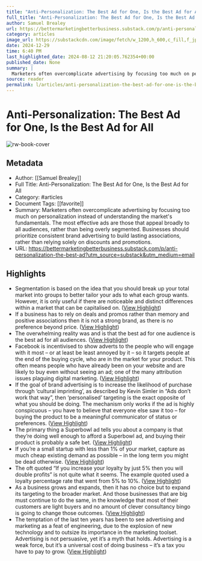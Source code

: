 ```yaml
---
title: "Anti-Personalization: The Best Ad for One, Is the Best Ad for All"
full_title: "Anti-Personalization: The Best Ad for One, Is the Best Ad for All"
author: Samuel Brealey
url: https://bettermarketingbetterbusiness.substack.com/p/anti-personalization-the-best-ad?utm_source=substack&utm_medium=email
category: articles
image_url: https://substackcdn.com/image/fetch/w_1200,h_600,c_fill,f_jpg,q_auto:good,fl_progressive:steep,g_auto/https%3A%2F%2Fpbs.substack.com%2Fmedia%2FFAXbbT5XsAIAaN1.jpg
date: 2024-12-29
time: 6:40 PM
last_highlighted_date: 2024-08-12 21:20:05.762354+00:00
published_date: None
summary: |
  Marketers often overcomplicate advertising by focusing too much on personalization instead of understanding the market's fundamentals. The most effective ads are those that appeal broadly to all audiences, rather than being overly segmented. Businesses should prioritize consistent brand advertising to build lasting associations, rather than relying solely on discounts and promotions.
source: reader
permalink: l/articles/anti-personalization-the-best-ad-for-one-is-the-best-ad-for-all
---
```

# Anti-Personalization: The Best Ad for One, Is the Best Ad for All

![rw-book-cover](https://substackcdn.com/image/fetch/w_1200,h_600,c_fill,f_jpg,q_auto:good,fl_progressive:steep,g_auto/https%3A%2F%2Fpbs.substack.com%2Fmedia%2FFAXbbT5XsAIAaN1.jpg)

## Metadata
- Author: [[Samuel Brealey]]
- Full Title: Anti-Personalization: The Best Ad for One, Is the Best Ad for All
- Category: #articles
- Document Tags: [[favorite]] 
- Summary: Marketers often overcomplicate advertising by focusing too much on personalization instead of understanding the market's fundamentals. The most effective ads are those that appeal broadly to all audiences, rather than being overly segmented. Businesses should prioritize consistent brand advertising to build lasting associations, rather than relying solely on discounts and promotions.
- URL: https://bettermarketingbetterbusiness.substack.com/p/anti-personalization-the-best-ad?utm_source=substack&utm_medium=email

## Highlights
- Segmentation is based on the idea that you should break up your total market into groups to better tailor your ads to what each group wants. However, it is only useful if there are noticeable and distinct differences within a market that can be capitalised on. ([View Highlight](https://read.readwise.io/read/01j546grmny4c1nc4zghwxj6m1))
- If a business has to rely on deals and promos rather than memory and positive associations then it is not a strong brand, as there is no preference beyond price. ([View Highlight](https://read.readwise.io/read/01j546h0q004n4s4ek2f368whc))
- The overwhelming reality was and is that the best ad for one audience is the best ad for all audiences. ([View Highlight](https://read.readwise.io/read/01j546wt5tgd6bzw4gknnwypdq))
- Facebook is incentivised to show adverts to the people who will engage with it most – or at least be least annoyed by it – so it targets people at the end of the buying cycle, who are in the market for your product. This often means people who have already been on your website and are likely to buy even without seeing an ad; one of the many attribution issues plaguing digital marketing. ([View Highlight](https://read.readwise.io/read/01j546y0zpswa33xbzev2gw5nn))
- If the goal of brand advertising is to increase the likelihood of purchase through ‘cultural imprinting’, as described by Kevin Simler in “Ads don’t work that way”, then ‘personalised’ targeting is the exact opposite of what you should be doing.
  The mechanism only works if the ad is highly conspicuous – you have to believe that everyone else saw it too – for buying the product to be a meaningful communicator of status or preferences. ([View Highlight](https://read.readwise.io/read/01j54709jndg00wvbq5rj1x1kq))
- The primary thing a Superbowl ad tells you about a company is that they’re doing well enough to afford a Superbowl ad, and buying their product is probably a safe bet. ([View Highlight](https://read.readwise.io/read/01j5471398a8jvtet8wt0ay6rh))
- If you’re a small startup with less than 1% of your market, capture as much cheap existing demand as possible – in the long term you might be dead otherwise. ([View Highlight](https://read.readwise.io/read/01j54755kym5snqpxybdmj7cw2))
- The oft quoted “If you increase your loyalty by just 5% then you will double profits” is not quite what it seems. The example quoted used a loyalty percentage rate that went from 5% to 10%. ([View Highlight](https://read.readwise.io/read/01j547901118fwtgr1s1tr3x3x))
- As a business grows and expands, then it has no choice but to expand its targeting to the broader market. And those businesses that are big must continue to do the same, in the knowledge that most of their customers are light buyers and no amount of clever consultancy bingo is going to change those outcomes. ([View Highlight](https://read.readwise.io/read/01j5479frydxq1s585veq65qvc))
- The temptation of the last ten years has been to see advertising and marketing as a feat of engineering, due to the explosion of new technology and to outsize its importance in the marketing toolset. Advertising is not persuasive, yet it’s a myth that holds. Advertising is a weak force, but it’s a universal cost of doing business – it’s a tax you have to pay to grow. ([View Highlight](https://read.readwise.io/read/01j547cqa3jchntem8z16340wa))


